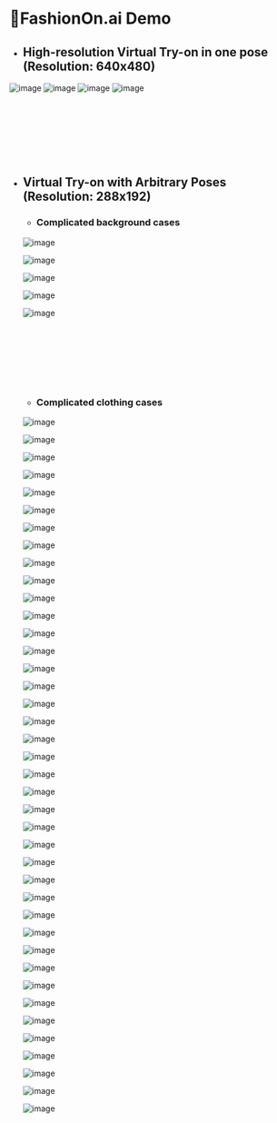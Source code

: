 # :dancer:FashionOn.ai Demo

* ## High-resolution Virtual Try-on in one pose (Resolution: 640x480)

![image](https://github.com/MOST-FutureTech-NYCU-Tryon/MOST-FutureTech/blob/main/High-resolution%20single-pose%20try-on%20results/HR_result1.jpg)
![image](https://github.com/MOST-FutureTech-NYCU-Tryon/MOST-FutureTech/blob/main/High-resolution%20single-pose%20try-on%20results/HR_result2.jpg)
![image](https://github.com/MOST-FutureTech-NYCU-Tryon/MOST-FutureTech/blob/main/High-resolution%20single-pose%20try-on%20results/HR_result3.jpg)
![image](https://github.com/MOST-FutureTech-NYCU-Tryon/MOST-FutureTech/blob/main/High-resolution%20single-pose%20try-on%20results/HR_result4.jpg)

</br>
</br>
</br>
</br>
</br>
</br>

* ## Virtual Try-on with Arbitrary Poses (Resolution: 288x192)

    * ### Complicated background cases 

    ![image](https://github.com/MOST-FutureTech-NYCU-Tryon/MOST-FutureTech/blob/main/Multi-pose%20try-on%20results/20006.jpg)

    ![image](https://github.com/MOST-FutureTech-NYCU-Tryon/MOST-FutureTech/blob/main/Multi-pose%20try-on%20results/20018.jpg)

    ![image](https://github.com/MOST-FutureTech-NYCU-Tryon/MOST-FutureTech/blob/main/Multi-pose%20try-on%20results/20024.jpg)

    ![image](https://github.com/MOST-FutureTech-NYCU-Tryon/MOST-FutureTech/blob/main/Multi-pose%20try-on%20results/20025.jpg)

    ![image](https://github.com/MOST-FutureTech-NYCU-Tryon/MOST-FutureTech/blob/main/Multi-pose%20try-on%20results/20027.jpg)

    </br>
    </br>
    </br>
    </br>
    </br>
    </br>

    * ### Complicated clothing cases 

    ![image](https://github.com/MOST-FutureTech-NYCU-Tryon/MOST-FutureTech/blob/main/Multi-pose%20try-on%20results/163.gif)

    ![image](https://github.com/MOST-FutureTech-NYCU-Tryon/MOST-FutureTech/blob/main/Multi-pose%20try-on%20results/4355.gif)

    ![image](https://github.com/MOST-FutureTech-NYCU-Tryon/MOST-FutureTech/blob/main/Multi-pose%20try-on%20results/126.gif)

    ![image](https://github.com/MOST-FutureTech-NYCU-Tryon/MOST-FutureTech/blob/main/Multi-pose%20try-on%20results/4849.gif)

    ![image](https://github.com/MOST-FutureTech-NYCU-Tryon/MOST-FutureTech/blob/main/Multi-pose%20try-on%20results/154.gif)

    ![image](https://github.com/MOST-FutureTech-NYCU-Tryon/MOST-FutureTech/blob/main/Multi-pose%20try-on%20results/6675.gif)

    ![image](https://github.com/MOST-FutureTech-NYCU-Tryon/MOST-FutureTech/blob/main/Multi-pose%20try-on%20results/174.gif)

    ![image](https://github.com/MOST-FutureTech-NYCU-Tryon/MOST-FutureTech/blob/main/Multi-pose%20try-on%20results/5293.gif)

    ![image](https://github.com/MOST-FutureTech-NYCU-Tryon/MOST-FutureTech/blob/main/Multi-pose%20try-on%20results/55.gif)

    ![image](https://github.com/MOST-FutureTech-NYCU-Tryon/MOST-FutureTech/blob/main/Multi-pose%20try-on%20results/4846.gif)

    ![image](https://github.com/MOST-FutureTech-NYCU-Tryon/MOST-FutureTech/blob/main/Multi-pose%20try-on%20results/65.gif)

    ![image](https://github.com/MOST-FutureTech-NYCU-Tryon/MOST-FutureTech/blob/main/Multi-pose%20try-on%20results/6354.gif)

    ![image](https://github.com/MOST-FutureTech-NYCU-Tryon/MOST-FutureTech/blob/main/Multi-pose%20try-on%20results/631.gif)

    ![image](https://github.com/MOST-FutureTech-NYCU-Tryon/MOST-FutureTech/blob/main/Multi-pose%20try-on%20results/4927.gif)

    ![image](https://github.com/MOST-FutureTech-NYCU-Tryon/MOST-FutureTech/blob/main/Multi-pose%20try-on%20results/2297.gif)

    ![image](https://github.com/MOST-FutureTech-NYCU-Tryon/MOST-FutureTech/blob/main/Multi-pose%20try-on%20results/5061.gif)

    ![image](https://github.com/MOST-FutureTech-NYCU-Tryon/MOST-FutureTech/blob/main/Multi-pose%20try-on%20results/1490.gif)

    ![image](https://github.com/MOST-FutureTech-NYCU-Tryon/MOST-FutureTech/blob/main/Multi-pose%20try-on%20results/5141.gif)

    ![image](https://github.com/MOST-FutureTech-NYCU-Tryon/MOST-FutureTech/blob/main/Multi-pose%20try-on%20results/1856.gif)

    ![image](https://github.com/MOST-FutureTech-NYCU-Tryon/MOST-FutureTech/blob/main/Multi-pose%20try-on%20results/4369.gif)

    ![image](https://github.com/MOST-FutureTech-NYCU-Tryon/MOST-FutureTech/blob/main/Multi-pose%20try-on%20results/1966.gif)

    ![image](https://github.com/MOST-FutureTech-NYCU-Tryon/MOST-FutureTech/blob/main/Multi-pose%20try-on%20results/6261.gif)

    ![image](https://github.com/MOST-FutureTech-NYCU-Tryon/MOST-FutureTech/blob/main/Multi-pose%20try-on%20results/1525.gif)

    ![image](https://github.com/MOST-FutureTech-NYCU-Tryon/MOST-FutureTech/blob/main/Multi-pose%20try-on%20results/4744.gif)

    ![image](https://github.com/MOST-FutureTech-NYCU-Tryon/MOST-FutureTech/blob/main/Multi-pose%20try-on%20results/2373.gif)

    ![image](https://github.com/MOST-FutureTech-NYCU-Tryon/MOST-FutureTech/blob/main/Multi-pose%20try-on%20results/9592.gif)

    ![image](https://github.com/MOST-FutureTech-NYCU-Tryon/MOST-FutureTech/blob/main/Multi-pose%20try-on%20results/2413.gif)

    ![image](https://github.com/MOST-FutureTech-NYCU-Tryon/MOST-FutureTech/blob/main/Multi-pose%20try-on%20results/7581.gif)

    ![image](https://github.com/MOST-FutureTech-NYCU-Tryon/MOST-FutureTech/blob/main/Multi-pose%20try-on%20results/2779.gif)

    ![image](https://github.com/MOST-FutureTech-NYCU-Tryon/MOST-FutureTech/blob/main/Multi-pose%20try-on%20results/3592.gif)

    ![image](https://github.com/MOST-FutureTech-NYCU-Tryon/MOST-FutureTech/blob/main/Multi-pose%20try-on%20results/8156.gif)

    ![image](https://github.com/MOST-FutureTech-NYCU-Tryon/MOST-FutureTech/blob/main/Multi-pose%20try-on%20results/8293.gif)

    ![image](https://github.com/MOST-FutureTech-NYCU-Tryon/MOST-FutureTech/blob/main/Multi-pose%20try-on%20results/3319.gif)

    ![image](https://github.com/MOST-FutureTech-NYCU-Tryon/MOST-FutureTech/blob/main/Multi-pose%20try-on%20results/8358.gif)

    ![image](https://github.com/MOST-FutureTech-NYCU-Tryon/MOST-FutureTech/blob/main/Multi-pose%20try-on%20results/8455.gif)

    ![image](https://github.com/MOST-FutureTech-NYCU-Tryon/MOST-FutureTech/blob/main/Multi-pose%20try-on%20results/2129.gif)

    ![image](https://github.com/MOST-FutureTech-NYCU-Tryon/MOST-FutureTech/blob/main/Multi-pose%20try-on%20results/8493.gif)

    ![image](https://github.com/MOST-FutureTech-NYCU-Tryon/MOST-FutureTech/blob/main/Multi-pose%20try-on%20results/8672.gif)

    ![image](https://github.com/MOST-FutureTech-NYCU-Tryon/MOST-FutureTech/blob/main/Multi-pose%20try-on%20results/8681.gif)

    ![image](https://github.com/MOST-FutureTech-NYCU-Tryon/MOST-FutureTech/blob/main/Multi-pose%20try-on%20results/10019.gif)
